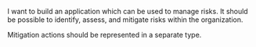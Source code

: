 I want to build an application which can be used to manage risks. It should be possible to identify, assess, and mitigate risks within the organization.

Mitigation actions should be represented in a separate type.
